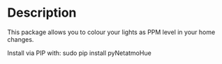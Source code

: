 # Description

This package allows you to colour your lights as PPM level in your home changes. 

Install via PIP with:
sudo pip install  pyNetatmoHue
